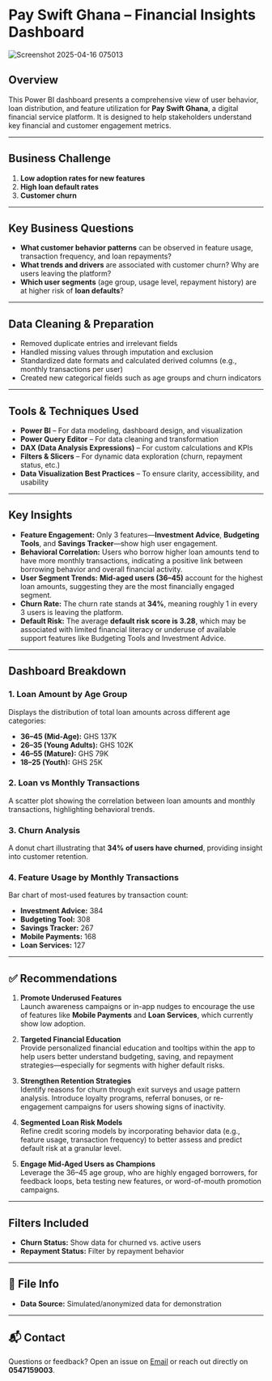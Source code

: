 #  Pay Swift Ghana – Financial Insights Dashboard

![Screenshot 2025-04-16 075013](https://github.com/user-attachments/assets/ec27f447-e3fd-46ee-bbf5-81e38e927c90)


##  Overview

This Power BI dashboard presents a comprehensive view of user behavior, loan distribution, and feature utilization for **Pay Swift Ghana**, a digital financial service platform. It is designed to help stakeholders understand key financial and customer engagement metrics.

---

##  Business Challenge

1. **Low adoption rates for new features** 
2. **High loan default rates** 
3. **Customer churn** 

---

##  Key Business Questions

- **What customer behavior patterns** can be observed in feature usage, transaction frequency, and loan repayments?  
- **What trends and drivers** are associated with customer churn? Why are users leaving the platform?  
- **Which user segments** (age group, usage level, repayment history) are at higher risk of **loan defaults**?

---

##  Data Cleaning & Preparation

- Removed duplicate entries and irrelevant fields  
- Handled missing values through imputation and exclusion  
- Standardized date formats and calculated derived columns (e.g., monthly transactions per user)   
- Created new categorical fields such as age groups and churn indicators  

---

##  Tools & Techniques Used

- **Power BI** – For data modeling, dashboard design, and visualization  
- **Power Query Editor** – For data cleaning and transformation  
- **DAX (Data Analysis Expressions)** – For custom calculations and KPIs  
- **Filters & Slicers** – For dynamic data exploration (churn, repayment status, etc.)  
- **Data Visualization Best Practices** – To ensure clarity, accessibility, and usability

---

##  Key Insights

- **Feature Engagement:** Only 3 features—**Investment Advice**, **Budgeting Tools**, and **Savings Tracker**—show high user engagement.  
- **Behavioral Correlation:** Users who borrow higher loan amounts tend to have more monthly transactions, indicating a positive link between borrowing behavior and overall financial activity.  
- **User Segment Trends:** **Mid-aged users (36–45)** account for the highest loan amounts, suggesting they are the most financially engaged segment.  
- **Churn Rate:** The churn rate stands at **34%**, meaning roughly 1 in every 3 users is leaving the platform.  
- **Default Risk:** The average **default risk score is 3.28**, which may be associated with limited financial literacy or underuse of available support features like Budgeting Tools and Investment Advice.

---

##  Dashboard Breakdown

### 1. Loan Amount by Age Group  
Displays the distribution of total loan amounts across different age categories:
- **36–45 (Mid-Age):** GHS 137K  
- **26–35 (Young Adults):** GHS 102K  
- **46–55 (Mature):** GHS 79K  
- **18–25 (Youth):** GHS 25K  

### 2. Loan vs Monthly Transactions  
A scatter plot showing the correlation between loan amounts and monthly transactions, highlighting behavioral trends.

### 3. Churn Analysis  
A donut chart illustrating that **34% of users have churned**, providing insight into customer retention.

### 4. Feature Usage by Monthly Transactions  
Bar chart of most-used features by transaction count:
- **Investment Advice:** 384  
- **Budgeting Tool:** 308  
- **Savings Tracker:** 267  
- **Mobile Payments:** 168  
- **Loan Services:** 127  

---

## ✅ Recommendations

1. **Promote Underused Features**  
   Launch awareness campaigns or in-app nudges to encourage the use of features like **Mobile Payments** and **Loan Services**, which currently show low adoption.

2. **Targeted Financial Education**  
   Provide personalized financial education and tooltips within the app to help users better understand budgeting, saving, and repayment strategies—especially for segments with higher default risks.

3. **Strengthen Retention Strategies**  
   Identify reasons for churn through exit surveys and usage pattern analysis. Introduce loyalty programs, referral bonuses, or re-engagement campaigns for users showing signs of inactivity.

4. **Segmented Loan Risk Models**  
   Refine credit scoring models by incorporating behavior data (e.g., feature usage, transaction frequency) to better assess and predict default risk at a granular level.

5. **Engage Mid-Aged Users as Champions**  
   Leverage the 36–45 age group, who are highly engaged borrowers, for feedback loops, beta testing new features, or word-of-mouth promotion campaigns.


---

##  Filters Included

- **Churn Status:** Show data for churned vs. active users  
- **Repayment Status:** Filter by repayment behavior  

---

## 📁 File Info

- **Data Source:** Simulated/anonymized data for demonstration  

---

## 📬 Contact

Questions or feedback? Open an issue on [Email](roseakarimanga@gmail.com) or reach out directly on **0547159003**.  
